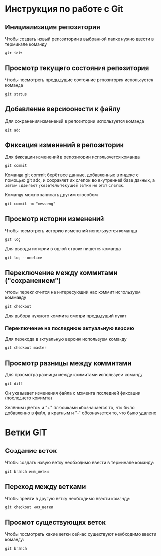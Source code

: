 # **Инструкция по работе с Git**

## Инициализация репозитория

Чтобы создать новый репозитории в выбранной папке нужно ввести в терминале команду

    git init


## Просмотр текущего состояния репозитория

Чтобы посмотреть предыдущие состояние репозитория используется команда

    git status

## Добавление версиооности к файлу

Для сохранения изменений в репозитории используется команда 

    git add

## Фиксация изменений в репозитории

Для фиксации изменений в репозитории используется команда

    git commit 

Команда git commit берёт все данные, добавленные в индекс с помощью git add, и сохраняет их
слепок во внутренней базе данных, а затем сдвигает указатель текущей ветки на этот слепок.

Команду можно записать другим способом

    git commit -m "messeng"

## Просмотр истории изменений

Чтобы посмотреть историю изменений используется команда

    git log

Для выводы истории в одной строке пишется команда 

    git log --oneline

## Переключение между коммитами ("сохранением")

Чтобы переключится на интересующий нас коммит используем комманду 

    git checkout

Для выбора нужного коммита смотри предыдущий пункт

### Переключение на последнюю актуальную версию

Для перехода в актуальную версию используем команду

    git checkout master

## Просмотр разницы между коммитами

Для просмотра разницы между коммитами используем команду 

    git diff

Он указывает изменения файла с момента последней фиксации (последнего комимта)

Зелёным цветом и "+" плюсиками обозначается то, что было добавленно в файл, а красным и "-" обозначается то, что было удалено

# **Ветки GIT**

## Создание веток

Чтобы создать новую ветку необходимо ввести в терминале команду:

    git branch имя_ветки

## Переход между ветками

Чтобы прейти в другую ветку необходимо ввести команду:

    git checkout имя_ветки

## Просмот существующих веток

Чтобы посмотреть какие ветки сейчас существуют необходимо ввести команду:

    git branch
